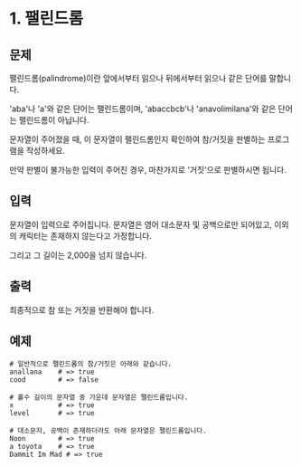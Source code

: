 # 1. 팰린드롬

## 문제

팰린드롬(palindrome)이란 앞에서부터 읽으나 뒤에서부터 읽으나 같은 단어를 말합니다.

'aba'나 'a'와 같은 단어는 팰린드롬이며, 'abaccbcb'나 'anavolimilana'와 같은 단어는 팰린드롬이 아닙니다.

문자열이 주어졌을 때, 이 문자열이 팰린드롬인지 확인하여 참/거짓을 판별하는 프로그램을 작성하세요.

만약 판별이 불가능한 입력이 주어진 경우, 마찬가지로 '거짓'으로 판별하시면 됩니다.

## 입력

문자열이 입력으로 주어집니다. 문자열은 영어 대소문자 및 공백으로만 되어있고, 이외의 캐릭터는 존재하지 않는다고 가정합니다.

그리고 그 길이는 2,000을 넘지 않습니다.

## 출력

최종적으로 참 또는 거짓을 반환해야 합니다.

## 예제

```
# 일반적으로 팰린드롬의 참/거짓은 아래와 같습니다.
anallana    # => true
cood        # => false

# 홀수 길이의 문자열 중 가운데 문자열은 팰린드롬입니다.
x           # => true
level       # => true

# 대소문자, 공백이 존재하더라도 아래 문자열은 팰린드롬입니다.
Noon        # => true
a toyota    # => true
Dammit Im Mad # => true
```
